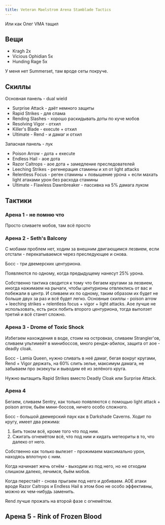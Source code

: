 ```yaml
---
title: Veteran Maelstrom Arena Stamblade Tactics
---
```


Или как Олег VMA тащил

## Вещи

- Kragh 2x
- Vicious Ophidian 5x
- Hunding Rage 5x

У меня нет Summerset, там вроде сеты покруче.

## Скиллы

Основная панель - dual wield

- Surprise Attack - даёт немного защиты
- Rapid Strikes - для спама
- Rending Slashes - хорошо раскидывать доты по куче мобов
- Resolving Vigor - отхил
- Killer's Blade - execute + отхил
- Ultimate - Rend - и дамаг и отхил

Запасная панель - лук

- Poison Arrow - дота + execute
- Endless Hail - аое дота
- Razor Caltrops - аое дота + замедление преследователей
- Leeching Strikes - регенерация стамины и хп от light attacks
- Relentless Focus - реген стамины + повышение урона + если махать light атаками урон без расхода стамины
- Ultimate - Flawless Dawnbreaker - пассивка на 5% дамага луком

## Тактики

### Арена 1 - не помню что

Просто сливаете мобов, там всё просто

### Арена 2 - Seth's Balcony

С мобами проблем нет, ходим за внешним двигающимся лезвием, если отстали - перекатываемся через преследующее и снова.

Босс - три двемерских центуриона.

Появляются по одному, когда предыдущему нанесут 25% урона.

Собственно тактика сводится к тому что бегаем кругами за лезвием, иногда нажимаем на рычаги, чтобы центурионы отвлеклись от вас и побежали в центр. И сливаем их по одному, таким образом их будет не больше двух за раз и всё будет легко. Основные скиллы - poison arrow + leeching strikes + relentless focus + vigor + light attacks. Аое лучше не использовать, есть риск побить второго центуриона, тогда выползет третий и всё станет сложно.

### Арена 3 - Drome of Toxic Shock

Избегаем нахождения в воде, стоим на островках, сливаем Strangler'ов, сливаем ультимейт в минибоссов, много рендж-абилок, защита от аое - deadly cloak.

Босс - Lamia Queen, нужно сливать в неё дамаг, бегая вокруг кругами, Rend + Vigor держать, на 60% слить зелье, максимум дамага, не забываем про экзекуты и выводим её из зелёного круга.

Нужно вытащить Rapid Strikes вместо Deadly Cloak или Surprise Attack.

### Арена 4

Бегаем, сливаем Sentry, как только появляются с помощью light attack + poison arrow, бьём мини-боссов, ничего особо сложного.

Босс - большой двемерский паук как в Darkshade Caverns. Ходит по кругу, имеет два режима:

1. Бить током всё, кроме того что под ним.
2. Сжигать огнемётом всё, что под ним и кидать метеориты в то, что далеко от него.

Собственно как только вылезет - прожимаем максимально урон, находясь вплотную с ним.

Когда начинает жечь огнём - выходим из под него, но не отходим слишком далеко, лечимся, бьём мобов.

Когда перестаёт - снова прыгаем под него и добиваем. АОЕ атаки вроде Razor Caltrops и Endless Hail в этом бою не особо эффективны, можно их чем-нибудь заменить.

Rend лучше прожать на второй фазе с огнемётом.

## Арена 5 - Rink of Frozen Blood


